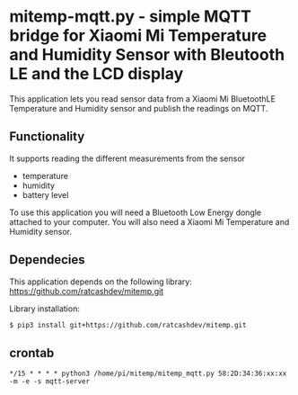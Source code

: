 # mitemp-mqtt.py - simple MQTT bridge for Xiaomi Mi Temperature and Humidity Sensor with Bleutooth LE and the LCD display

This application lets you read sensor data from a Xiaomi Mi BluetoothLE Temperature and Humidity sensor and publish the readings on MQTT.

## Functionality 
It supports reading the different measurements from the sensor
- temperature
- humidity
- battery level

To use this application you will need a Bluetooth Low Energy dongle attached to your computer. You will also need a
Xiaomi Mi Temperature and Humidity sensor. 

## Dependecies
This application depends on the following library:
https://github.com/ratcashdev/mitemp.git

Library installation:
```bash
$ pip3 install git+https://github.com/ratcashdev/mitemp.git
```

## crontab
```
*/15 * * * * python3 /home/pi/mitemp/mitemp_mqtt.py 58:2D:34:36:xx:xx -m -e -s mqtt-server
```
